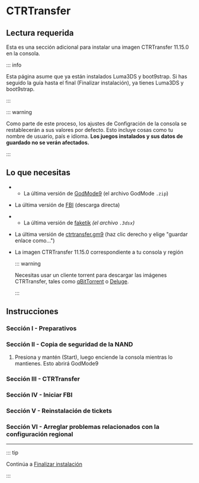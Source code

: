 # CTRTransfer

## Lectura requerida

Esta es una sección adicional para instalar una imagen CTRTransfer 11.15.0 en la consola.

::: info

Esta página asume que ya están instalados Luma3DS y boot9strap. Si has seguido la guía hasta el final (Finalizar instalación), ya tienes Luma3DS y boot9strap.

:::

::: warning

Como parte de este proceso, los ajustes de Configración de la consola se restablecerán a sus valores por defecto. Esto incluye cosas como tu nombre de usuario, país e idioma. **Los juegos instalados y sus datos de guardado no se verán afectados.**

:::

## Lo que necesitas

- - La última versión de [GodMode9](https://github.com/d0k3/GodMode9/releases/latest) (el archivo GodMode `.zip`)
- La última versión de [FBI](https://github.com/nh-server/FBI-NH/releases/download/2.6.1/FBI.3dsx) (descarga directa)
- - La última versión de [faketik](https://github.com/ihaveamac/faketik/releases/latest) _(el archivo `.3dsx`)_
- La última versión de [ctrtransfer.gm9](https://raw.githubusercontent.com/nh-server/scripts/refs/heads/main/3DS/ctrtransfer.gm9) (haz clic derecho y elige "guardar enlace como...")
- La imagen CTRTransfer 11.15.0 correspondiente a tu consola y región

    ::: warning

    Necesitas usar un cliente torrent para descargar las imágenes CTRTransfer, tales como [qBitTorrent](https://www.qbittorrent.org/download) o [Deluge](https://deluge-torrent.org/download/).

    :::

<!--@include: ./_include/ctrtransfer-images.md -->

## Instrucciones

### Sección I - Preparativos

<!--@include: ./_include/ctrtransfer-prep.md -->

### Sección II - Copia de seguridad de la NAND

1. Presiona y mantén (Start), luego enciende la consola mientras lo mantienes. Esto abrirá GodMode9

<!--@include: ./_include/nand-backup.md -->

### Sección III - CTRTransfer

<!--@include: ./_include/ctrtransfer-main.md -->

### Sección IV - Iniciar FBI

<!--@include: ./_include/launch-hbl-dlp.md -->

### Sección V - Reinstalación de tickets

<!--@include: ./_include/ctrtransfer-ticket-copy.md -->

### Sección VI - Arreglar problemas relacionados con la configuración regional

<!--@include: ./_include/ctrnand-datayeet.md -->

___

::: tip

Continúa a [Finalizar instalación](finalizing-setup)

:::
